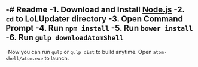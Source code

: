 -# Readme
-1. Download and Install [Node.js](http://nodejs.org)
-2. `cd` to LoLUpdater directory
-3. Open Command Prompt
-4. Run `npm install`
-5. Run `bower install`
-6. Run `gulp downloadAtomShell`
-
-Now you can run `gulp` or `gulp dist` to build anytime. Open `atom-shell/atom.exe` to launch.